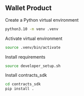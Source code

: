 ## Wallet Product

Create a Python virtual environment 
```bash
python3.10 -m venv .venv
```

Activate virtual environment
```bash
source .venv/bin/activate
```
Install requirements
```bash
source developer_setup.sh
```
Install contracts_sdk
```bash
cd contracts_sdk
pip install .
```